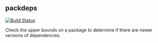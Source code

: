 ## packdeps

[![Build Status](https://travis-ci.org/snoyberg/packdeps.svg?branch=cli)](https://travis-ci.org/snoyberg/packdeps)

Check the upper bounds on a package to determine if there are newer versions of
dependencies.
